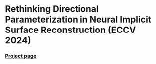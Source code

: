 # Rethinking Directional Parameterization in Neural Implicit Surface Reconstruction (ECCV 2024)

### [Project page](https://pfnet-research.github.io/rdp-neus/)